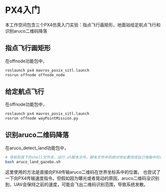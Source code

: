 # PX4入门
本工作空间包含三个PX4仿真入门实验：指点飞行画矩形，地面站给定航点飞行和识别aruco二维码降落

## 指点飞行画矩形
在offnode功能包中，
```bash
roslaunch px4 mavros_posix_sitl.launch
rosrun offnode offnode_node
```

## 给定航点飞行
在offnode功能包中，
```bash
roslaunch px4 mavros_posix_sitl.launch
rosrun offnode wayPointMission.py
```

## 识别aruco二维码降落
在aruco_detect_land功能包中，
```bash
# 导航到其下的shell文件夹，运行.sh脚本文件。脚本文件中的绝对地址要改成自己电脑中的相应地址。
bash aruco_land_gazebo.sh
```
这里使用的方法是直接向PX4传输aruco二维码在世界坐标系中的位置。
也尝试了一下向PX4传输速度指令。但假如因为曝光或者晃动的原因，aruco二维码没识别到，UAV会保持之前的速度，可能会飞出二维码识别范围，导致系统发散。

